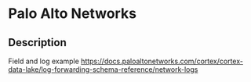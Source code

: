 # Palo Alto Networks

## Description

Field and log example https://docs.paloaltonetworks.com/cortex/cortex-data-lake/log-forwarding-schema-reference/network-logs
